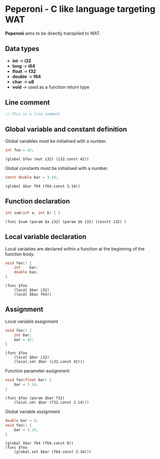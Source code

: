 # Peperoni - C like language targeting WAT

**Peperoni** aims to be directly transpiled to WAT.

## Data types
  * **int** -> **i32**
  * **long** -> **i64**
  * **float** -> **f32**
  * **double** -> **f64**
  * **char** -> **u8**
  * **void** -> used as a function return type

## Line comment

```c
// This is a line comment
```

## Global variable and constant definition

Global variables must be initialised with a number.

```c
int foo = 42;
``` 

```wat
(global $foo (mut i32) (i32.const 42))
```

Global constants must be initialised with a number.

```c
const double bar = 3.14;
``` 

```wat
(global $bar f64 (f64.const 3.14))
```

## Function declaration

```c
int sum(int a, int b) { }
```

```wat
(func $sum (param $a i32) (param $b i32) (result i32) )
```

## Local variable declaration

Local variables are declared within a function at the beginning of the function body.

```c
void foo() {
    int    bar;
    double baz;
}
``` 

```wat
(func $foo 
    (local $bar i32)
    (local $baz f64))
```

## Assignment

Local variable assignment

```c
void foo() {
    int bar;
    bar = 42;
}
```

```wat
(func $foo
    (local $bar i32)
    (local.set $bar (i32.const 42)))
```

Function parameter assignment

```c
void foo(float bar) {
    bar = 3.14;
}
```

```wat
(func $foo (param $bar f32)
    (local.set $bar (f32.const 3.14)))
```

Global variable assignment

```c
double bar = 0;
void foo() {
    bar = 3.14;
}
```

```wat
(global $bar f64 (f64.const 0))
(func $foo
    (global.set $bar (f64.const 3.14)))
```
